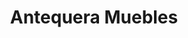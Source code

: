 ---
title: "Antequera Muebles"
url: /ciudad-autonoma-de-buenos-aires/antequera-muebles/
shop: muebles
---